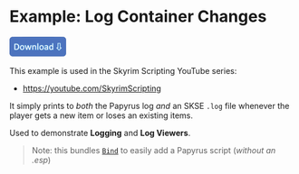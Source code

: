 # Example: Log Container Changes

<a 
    title="Download Example Log Container Changes Mod - Install in your Mod Manager"
    href="https://github.com/SkyrimScripting/Example_Log_Container_Changes/releases/download/v1/Example_LogContainerChanges.7z">
    <img
        alt="Download Example Log Container Changes Mo - Install in your Mod Manager"
        src="https://raw.githubusercontent.com/SkyrimScripting/Download/main/DownloadButton_256.png"
        width="100"
        />
</a>

This example is used in the Skyrim Scripting YouTube series:
- https://youtube.com/SkyrimScripting

It simply prints to _both_ the Papyrus log _and_ an SKSE `.log` file
whenever the player gets a new item or loses an existing items.

Used to demonstrate **Logging** and **Log Viewers**.

> Note: this bundles [`Bind`](https://github.com/SkyrimScripting/Bind) to easily add a Papyrus script (_without an .esp_)
